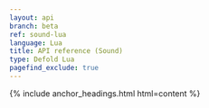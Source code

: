 ```yaml
---
layout: api
branch: beta
ref: sound-lua
language: Lua
title: API reference (Sound)
type: Defold Lua
pagefind_exclude: true
---
```

{% include anchor_headings.html html=content %}